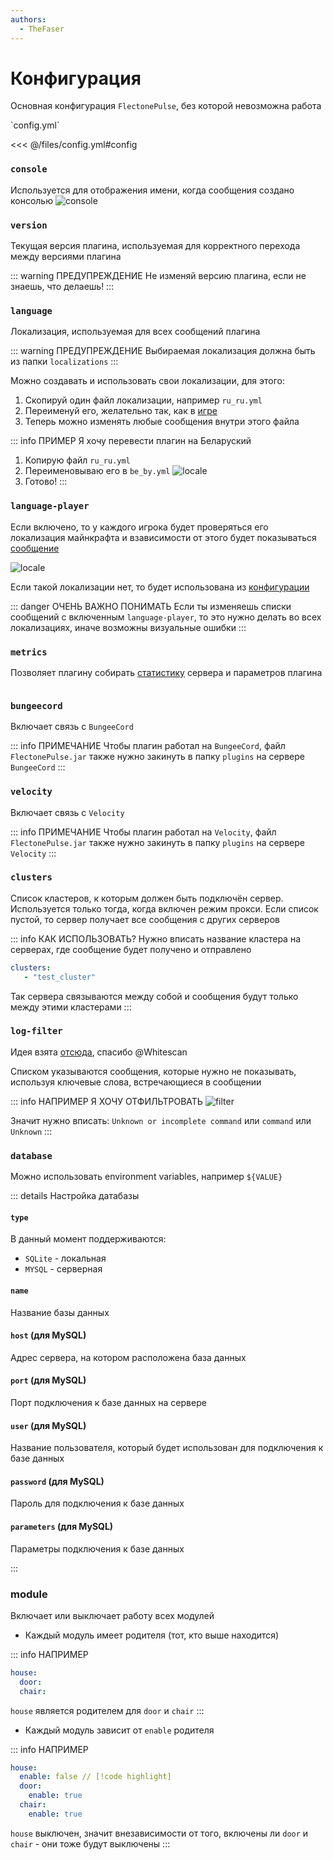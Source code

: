 ```yaml
---
authors:
  - TheFaser
---
```


# Конфигурация

Основная конфигурация `FlectonePulse`, без которой невозможна работа

[//]: # (config.yml)
<!--@include: @/parts/words.md#setting-->
<!--@include: @/parts/words.md#path--> `config.yml`

<!--@include: @/parts/words.md#default-->
<<< @/files/config.yml#config

### `console`

Используется для отображения имени, когда сообщения создано консолью
![console](/console.gif)

### `version`

Текущая версия плагина, используемая для корректного перехода между версиями плагина

::: warning ПРЕДУПРЕЖДЕНИЕ
Не изменяй версию плагина, если не знаешь, что делаешь!
:::

### `language`

Локализация, используемая для всех сообщений плагина

::: warning ПРЕДУПРЕЖДЕНИЕ
Выбираемая локализация должна быть из папки `localizations`
:::

Можно создавать и использовать свои локализации, для этого:
1. Скопируй один файл локализации, например `ru_ru.yml`
2. Переименуй его, желательно так, как в [игре](https://minecraft.wiki/w/Language)
3. Теперь можно изменять любые сообщения внутри этого файла

::: info ПРИМЕР
Я хочу перевести плагин на Беларуский
1. Копирую файл `ru_ru.yml`
2. Переименовываю его в `be_by.yml`
   ![locale](/locale.png)
3. Готово!
:::

### `language-player`

Если включено, то у каждого игрока будет проверяться его локализация майнкрафта и взависимости от этого будет показываться [сообщение](/docs/message/)

![locale](/locale.gif)

Если такой локализации нет, то будет использована из [конфигурации](#language)

::: danger ОЧЕНЬ ВАЖНО ПОНИМАТЬ
Если ты изменяешь списки сообщений с включенным `language-player`, то это нужно делать во всех локализациях, иначе возможны визуальные ошибки
:::

### `metrics`

Позволяет плагину собирать [статистику](https://bstats.org/plugin/bukkit/FlectonePulse/21076) сервера и параметров плагина
<div class="w-80" style=" display: flex; flex-direction: column; align-items: center; justify-content: center;">
    <article class="bstats">
        <a href="https://bstats.org/plugin/bukkit/FlectonePulse" rel="noopener nofollow ugc" target="_blank">
        <img src="https://bstats.org/signatures/bukkit/FlectonePulse.svg" alt=""></a>
    </article>
</div>

### `bungeecord`

Включает связь с `BungeeCord`

::: info ПРИМЕЧАНИЕ
Чтобы плагин работал на `BungeeCord`, файл `FlectonePulse.jar` также нужно закинуть в папку `plugins` на сервере `BungeeCord`
:::

### `velocity`

Включает связь с `Velocity`

::: info ПРИМЕЧАНИЕ
Чтобы плагин работал на `Velocity`, файл `FlectonePulse.jar` также нужно закинуть в папку `plugins` на сервере `Velocity`
:::

### `clusters`

Список кластеров, к которым должен быть подключён сервер. Используется только тогда, когда включен режим прокси.
Если список пустой, то сервер получает все сообщения с других серверов

::: info КАК ИСПОЛЬЗОВАТЬ?
Нужно вписать название кластера на серверах, где сообщение будет получено и отправлено
```yaml
clusters: 
   - "test_cluster"
```

Так сервера связываются между собой и сообщения будут только между этими кластерами
:::

### `log-filter`

Идея взята [отсюда](https://github.com/Whitescan/ConsoleFilter/blob/master/src/main/java/dev/whitescan/consolefilter/share/LogFilter.java), спасибо @Whitescan

Списком указываются сообщения, которые нужно не показывать, используя ключевые слова, встречающиеся в сообщении

::: info НАПРИМЕР Я ХОЧУ ОТФИЛЬТРОВАТЬ
![filter](/filter.png)

Значит нужно вписать:
`Unknown or incomplete command` или `command` или `Unknown`
:::

### `database`

Можно использовать environment variables, например `${VALUE}`

::: details Настройка датабазы

#### `type`

В данный момент поддерживаются:
- `SQLite` - локальная
- `MYSQL` - серверная

#### `name`

Название базы данных

#### `host` (для MySQL)

Адрес сервера, на котором расположена база данных

#### `port` (для MySQL)

Порт подключения к базе данных на сервере

#### `user` (для MySQL)

Название пользователя, который будет использован для подключения к базе данных

#### `password` (для MySQL)

Пароль для подключения к базе данных

#### `parameters` (для MySQL)

Параметры подключения к базе данных

:::

### module

Включает или выключает работу всех модулей

- Каждый модуль имеет родителя (тот, кто выше находится)

::: info НАПРИМЕР
```yaml
house:
  door:
  chair:
```

`house` является родителем для `door` и `chair`
:::

- Каждый модуль зависит от `enable` родителя

::: info НАПРИМЕР
```yaml
house:
  enable: false // [!code highlight]
  door:
    enable: true
  chair:
    enable: true
```

`house` выключен, значит внезависимости от того, включены ли `door` и `chair` - они тоже будут выключены
:::
